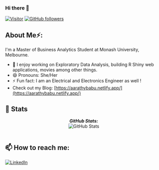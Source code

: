 ### Hi there 👋

[![Visitor](https://visitor-badge.glitch.me/badge?page_id=aarathybabu97.visitor-badge)](https://github.com/aarathybabu97) [![GitHub followers](https://img.shields.io/github/followers/aarathybabu97.svg?style=social&label=Follow&maxAge=2592000)](https://github.com/aarathybabu97?tab=followers)


<h2> About Me⚡:</h2>
I'm a Master of Business Analytics Student at Monash University, Melbourne. 

- 🔭 I enjoy working on Exploratory Data Analysis, building R Shiny web applications, movies among other things.
- 😄 Pronouns: She/Her
- ⚡ Fun fact: I am an Electrical and Electronics Engineer as well !
- Check out my Blog: [https://aarathybabu.netlify.app/](https://aarathybabu.netlify.app/)

<h2>👀 Stats</h2>

<div>

  <p align="center">
  <b><em>GitHub Stats:</em></b> <br/>
    <img src="https://github-readme-streak-stats.herokuapp.com/?user=aarathybabu97" alt="GitHub Stats" /> <br/><br/>
  
  </p>
</div>

<h2>📫 How to reach me:</h2>

<a href="https://www.linkedin.com/in/aarathybabu/">![LinkedIn](https://img.shields.io/badge/LinkedIn-0077B5?style=for-the-badge&logo=linkedin&logoColor=white)</a>
